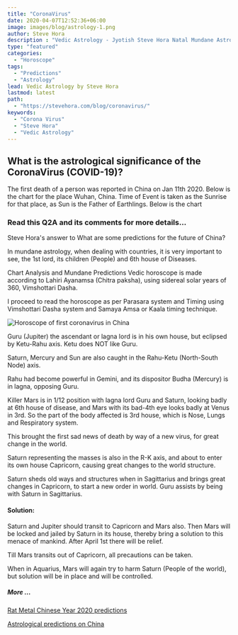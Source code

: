 ```yaml
---
title: "CoronaVirus"
date: 2020-04-07T12:52:36+06:00
image: images/blog/astrology-1.png
author: Steve Hora
description : "Vedic Astrology - Jyotish Steve Hora Natal Mundane Astrology Horoscope Reading Predictions CoronaVirus"
type: "featured"
categories: 
  - "Horoscope"
tags:
  - "Predictions"
  - "Astrology"
lead: Vedic Astrology by Steve Hora
lastmod: latest 
path:
  - "https://stevehora.com/blog/coronavirus/"
keywords:
  - "Corona Virus"
  - "Steve Hora"
  - "Vedic Astrology"
---
```


## What is the astrological significance of the CoronaVirus (COVID-19)?


The first death of a person was reported in China on Jan 11th 2020. Below is the chart for the place Wuhan, China. Time of Event is taken as the Sunrise for that place, as Sun is the Father of Earthlings. Below is the chart

### Read this Q2A and its comments for more details…

Steve Hora's answer to What are some predictions for the future of China?

In mundane astrology, when dealing with countries, it is very important to see, the 1st lord, its children (People) and 6th house of Diseases.

Chart Analysis and Mundane Predictions
Vedic horoscope is made according to Lahiri Ayanamsa (Chitra paksha), using sidereal solar years of 360, Vimshottari Dasha.

I proceed to read the horoscope as per Parasara system and Timing using Vimshottari Dasha system and Samaya Amsa or Kaala timing technique.

![Horoscope of first coronavirus in China](/images/blog/covid.png)

Guru (Jupiter) the ascendant or lagna lord is in his own house, but eclipsed by Ketu-Rahu axis. Ketu does NOT like Guru.

Saturn, Mercury and Sun are also caught in the Rahu-Ketu (North-South Node) axis.

Rahu had become powerful in Gemini, and its dispositor Budha (Mercury) is in lagna, opposing Guru.

Killer Mars is in 1/12 position with lagna lord Guru and Saturn, looking badly at 6th house of disease, and Mars with its bad-4th eye looks badly at Venus in 3rd. So the part of the body affected is 3rd house, which is Nose, Lungs and Respiratory system.

This brought the first sad news of death by way of a new virus, for great change in the world.

Saturn representing the masses is also in the R-K axis, and about to enter its own house Capricorn, causing great changes to the world structure.

Saturn sheds old ways and structures when in Sagittarius and brings great changes in Capricorn, to start a new order in world. Guru assists by being with Saturn in Sagittarius.


#### Solution:

Saturn and Jupiter should transit to Capricorn and Mars also. Then Mars will be locked and jailed by Saturn in its house, thereby bring a solution to this menace of mankind. After April 1st there will be relief.

Till Mars transits out of Capricorn, all precautions can be taken.

When in Aquarius, Mars will again try to harm Saturn (People of the world), but solution will be in place and will be controlled.


##### More ...

[Rat Metal Chinese Year 2020 predictions](/blog/new-world-order/)

[Astrological predictions on China](/blog/china/)